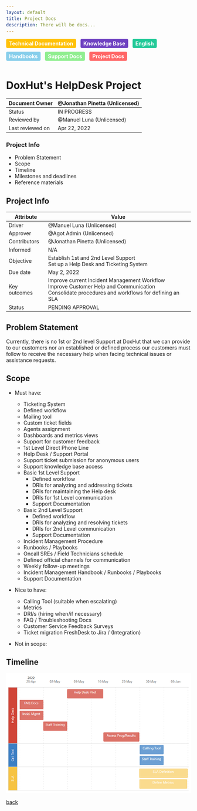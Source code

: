 ```yaml
---
layout: default
title: Project Docs
description: There will be docs...
---
```


<style>
.tag {
  display: inline-block;
  padding: 4px 8px;
  border-radius: 4px;
  color: #fff;
  font-size: 14px;
  font-weight: bold;
  margin-right: 8px;
  margin-bottom: 10px;
}

/* Add the background colors for each category */
.tag:nth-child(4) { background-color: #ffc107; } /* Technical Documentation */
.tag:nth-child(5) { background-color: #6f42c1; } /* Knowledge Base */
.tag:nth-child(6) { background-color: #fd7e14; } /* Translation */
.tag:nth-child(7) { background-color: #20c997; } /* English */
.tag:nth-child(11) { background-color: #87ceeb; } /* Handbooks */
.tag:nth-child(12) { background-color: #90ee90; } /* Support Docs */
.tag:nth-child(13) { background-color: #ff6666; } /* Project Docs */

</style>


<span class="tag" style="background-color: #ffc107;">Technical Documentation</span>
<span class="tag" style="background-color: #6f42c1;">Knowledge Base</span>
<span class="tag" style="background-color: #20c997;">English</span>
<span class="tag" style="background-color: #87ceeb;">Handbooks</span>
<span class="tag" style="background-color: #90ee90;">Support Docs</span>
<span class="tag" style="background-color: #ff6666;">Project Docs</span>



# DoxHut's HelpDesk Project


| Document Owner        | @Jonathan Pinetta (Unlicensed) |
|-----------------------|-------------------------------|
| Status                | IN PROGRESS                   |
| Reviewed by           | @Manuel Luna (Unlicensed)     |
| Last reviewed on      | Apr 22, 2022                  |

### Project Info
- Problem Statement
- Scope
- Timeline
- Milestones and deadlines
- Reference materials

## Project Info

| Attribute    | Value                         |
|--------------|-------------------------------|
| Driver       | @Manuel Luna (Unlicensed)     |
| Approver     | @Agot Admin (Unlicensed)      |
| Contributors | @Jonathan Pinetta (Unlicensed)|
| Informed     | N/A                           |
| Objective    | Establish 1st and 2nd Level Support<br>Set up a Help Desk and Ticketing System |
| Due date     | May 2, 2022                   |
| Key outcomes | Improve current Incident Management Workflow<br>Improve Customer Help and Communication<br>Consolidate procedures and workflows for defining an SLA |
| Status       | PENDING APPROVAL              |

## Problem Statement
Currently, there is no 1st or 2nd level Support at DoxHut that we can provide to our customers nor an established or defined process our customers must follow to receive the necessary help when facing technical issues or assistance requests.

## Scope

- Must have:
  - Ticketing System
  - Defined workflow
  - Mailing tool
  - Custom ticket fields
  - Agents assignment
  - Dashboards and metrics views
  - Support for customer feedback
  - 1st Level Direct Phone Line
  - Help Desk / Support Portal
  - Support ticket submission for anonymous users
  - Support knowledge base access
  - Basic 1st Level Support
    - Defined workflow
    - DRIs for analyzing and addressing tickets
    - DRIs for maintaining the Help desk
    - DRIs for 1st Level communication
    - Support Documentation
  - Basic 2nd Level Support
    - Defined workflow
    - DRIs for analyzing and resolving tickets
    - DRIs for 2nd Level communication
    - Support Documentation
  - Incident Management Procedure
  - Runbooks / Playbooks
  - Oncall SREs / Field Technicians schedule
  - Defined official channels for communication
  - Weekly follow-up meetings 
  - Incident Management Handbook / Runbooks / Playbooks
  - Support Documentation

- Nice to have:
  - Calling Tool (suitable when escalating)
  - Metrics
  - DRI/s (hiring when/if necessary)
  - FAQ / Troubleshooting Docs 
  - Customer Service Feedback Surveys
  - Ticket migration FreshDesk to Jira / (Integration) 

- Not in scope:

## Timeline

![Timeline](timeline-project-desk.png)








[back](./)
